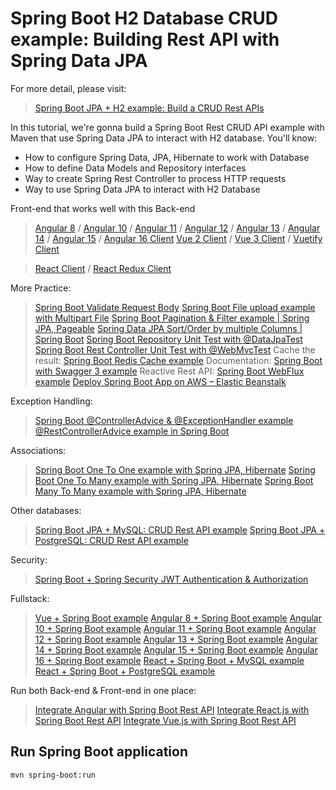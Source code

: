 # Spring Boot H2 Database CRUD example: Building Rest API with Spring Data JPA

For more detail, please visit:
> [Spring Boot JPA + H2 example: Build a CRUD Rest APIs](https://www.bezkoder.com/spring-boot-jpa-h2-example/)

In this tutorial, we're gonna build a Spring Boot Rest CRUD API example with Maven that use Spring Data JPA to interact with H2 database. You'll know:

- How to configure Spring Data, JPA, Hibernate to work with Database
- How to define Data Models and Repository interfaces
- Way to create Spring Rest Controller to process HTTP requests
- Way to use Spring Data JPA to interact with H2 Database

Front-end that works well with this Back-end
> [Angular 8](https://www.bezkoder.com/angular-crud-app/) / [Angular 10](https://www.bezkoder.com/angular-10-crud-app/) / [Angular 11](https://www.bezkoder.com/angular-11-crud-app/) / [Angular 12](https://www.bezkoder.com/angular-12-crud-app/) / [Angular 13](https://www.bezkoder.com/angular-13-crud-example/) / [Angular 14](https://www.bezkoder.com/angular-14-crud-example/) / [Angular 15](https://www.bezkoder.com/angular-15-crud-example/) / [Angular 16 Client](https://www.bezkoder.com/angular-16-crud-example/)
> [Vue 2 Client](https://www.bezkoder.com/vue-js-crud-app/) / [Vue 3 Client](https://www.bezkoder.com/vue-3-crud/) / [Vuetify Client](https://www.bezkoder.com/vuetify-data-table-example/)

> [React Client](https://www.bezkoder.com/react-hooks-crud-axios-api/) / [React Redux Client](https://www.bezkoder.com/redux-toolkit-crud-react-hooks/)

More Practice:
> [Spring Boot Validate Request Body](https://www.bezkoder.com/spring-boot-validate-request-body/)
> [Spring Boot File upload example with Multipart File](https://www.bezkoder.com/spring-boot-file-upload/)
> [Spring Boot Pagination & Filter example | Spring JPA, Pageable](https://www.bezkoder.com/spring-boot-pagination-filter-jpa-pageable/)
> [Spring Data JPA Sort/Order by multiple Columns | Spring Boot](https://www.bezkoder.com/spring-data-sort-multiple-columns/)
> [Spring Boot Repository Unit Test with @DataJpaTest](https://www.bezkoder.com/spring-boot-unit-test-jpa-repo-datajpatest/)
> [Spring Boot Rest Controller Unit Test with @WebMvcTest](https://www.bezkoder.com/spring-boot-webmvctest/)
> Cache the result: [Spring Boot Redis Cache example](https://www.bezkoder.com/spring-boot-redis-cache-example/)
> Documentation: [Spring Boot with Swagger 3 example](https://www.bezkoder.com/spring-boot-swagger-3/)
> Reactive Rest API: [Spring Boot WebFlux example](https://www.bezkoder.com/spring-boot-webflux-rest-api/)
> [Deploy Spring Boot App on AWS – Elastic Beanstalk](https://www.bezkoder.com/deploy-spring-boot-aws-eb/)

Exception Handling:
> [Spring Boot @ControllerAdvice & @ExceptionHandler example](https://www.bezkoder.com/spring-boot-controlleradvice-exceptionhandler/)
> [@RestControllerAdvice example in Spring Boot](https://www.bezkoder.com/spring-boot-restcontrolleradvice/)

Associations:
> [Spring Boot One To One example with Spring JPA, Hibernate](https://www.bezkoder.com/jpa-one-to-one/)
> [Spring Boot One To Many example with Spring JPA, Hibernate](https://www.bezkoder.com/jpa-one-to-many/)
> [Spring Boot Many To Many example with Spring JPA, Hibernate](https://www.bezkoder.com/jpa-many-to-many/)

Other databases:
> [Spring Boot JPA + MySQL: CRUD Rest API example](https://www.bezkoder.com/spring-boot-jpa-crud-rest-api/)
> [Spring Boot JPA + PostgreSQL: CRUD Rest API example](https://www.bezkoder.com/spring-boot-postgresql-example/)

Security:
> [Spring Boot + Spring Security JWT Authentication & Authorization](https://www.bezkoder.com/spring-boot-jwt-authentication/)

Fullstack:
> [Vue + Spring Boot example](https://www.bezkoder.com/spring-boot-vue-js-crud-example/)
> [Angular 8 + Spring Boot example](https://www.bezkoder.com/angular-spring-boot-crud/)
> [Angular 10 + Spring Boot example](https://www.bezkoder.com/angular-10-spring-boot-crud/)
> [Angular 11 + Spring Boot example](https://www.bezkoder.com/angular-11-spring-boot-crud/)
> [Angular 12 + Spring Boot example](https://www.bezkoder.com/angular-12-spring-boot-crud/)
> [Angular 13 + Spring Boot example](https://www.bezkoder.com/spring-boot-angular-13-crud/)
> [Angular 14 + Spring Boot example](https://www.bezkoder.com/spring-boot-angular-14-crud/)
> [Angular 15 + Spring Boot example](https://www.bezkoder.com/spring-boot-angular-15-crud/)
> [Angular 16 + Spring Boot example](https://www.bezkoder.com/spring-boot-angular-16-crud/)
> [React + Spring Boot + MySQL example](https://www.bezkoder.com/react-spring-boot-crud/)
> [React + Spring Boot + PostgreSQL example](https://www.bezkoder.com/spring-boot-react-postgresql/)

Run both Back-end & Front-end in one place:
> [Integrate Angular with Spring Boot Rest API](https://www.bezkoder.com/integrate-angular-spring-boot/)
> [Integrate React.js with Spring Boot Rest API](https://www.bezkoder.com/integrate-reactjs-spring-boot/)
> [Integrate Vue.js with Spring Boot Rest API](https://www.bezkoder.com/integrate-vue-spring-boot/)

## Run Spring Boot application
```
mvn spring-boot:run
```

